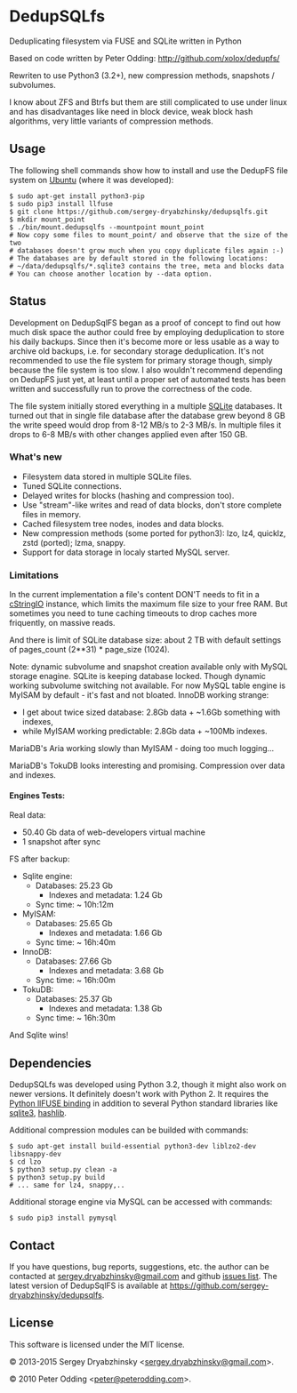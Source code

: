 DedupSQLfs
==========

Deduplicating filesystem via FUSE and SQLite written in Python

Based on code written by Peter Odding: http://github.com/xolox/dedupfs/

Rewriten to use Python3 (3.2+), new compression methods, snapshots / subvolumes.

I know about ZFS and Btrfs but them are still complicated to use under linux and has disadvantages
 like need in block device, weak block hash algorithms, very little variants of compression methods.

## Usage

The following shell commands show how to install and use the DedupFS file system on [Ubuntu](http://www.ubuntu.com/)
 (where it was developed):

    $ sudo apt-get install python3-pip
    $ sudo pip3 install llfuse
    $ git clone https://github.com/sergey-dryabzhinsky/dedupsqlfs.git
    $ mkdir mount_point
    $ ./bin/mount.dedupsqlfs --mountpoint mount_point
    # Now copy some files to mount_point/ and observe that the size of the two
    # databases doesn't grow much when you copy duplicate files again :-)
    # The databases are by default stored in the following locations:
    # ~/data/dedupsqlfs/*.sqlite3 contains the tree, meta and blocks data
    # You can choose another location by --data option.

## Status

Development on DedupSqlFS began as a proof of concept to find out how much disk space the author could free by employing deduplication to store his daily backups. Since then it's become more or less usable as a way to archive old backups, i.e. for secondary storage deduplication. It's not recommended to use the file system for primary storage though, simply because the file system is too slow. I also wouldn't recommend depending on DedupFS just yet, at least until a proper set of automated tests has been written and successfully run to prove the correctness of the code.

The file system initially stored everything in a multiple [SQLite](http://www.sqlite.org/) databases.
 It turned out that in single file database after the database grew beyond 8 GB the write speed would drop
 from 8-12 MB/s to 2-3 MB/s. In multiple files it drops to 6-8 MB/s with other changes applied even after 150 GB.

### What's new

 * Filesystem data stored in multiple SQLite files.
 * Tuned SQLite connections.
 * Delayed writes for blocks (hashing and compression too).
 * Use "stream"-like writes and read of data blocks, don't store complete files in memory.
 * Cached filesystem tree nodes, inodes and data blocks.
 * New compression methods (some ported for python3): lzo, lz4, quicklz, zstd (ported); lzma, snappy.
 * Support for data storage in localy started MySQL server.

### Limitations

In the current implementation a file's content DON'T needs to fit in a [cStringIO](http://docs.python.org/library/stringio.html#module-cStringIO)
 instance, which limits the maximum file size to your free RAM. But sometimes you need to tune caching timeouts to
 drop caches more friquently, on massive reads.

And there is limit of SQLite database size: about 2 TB with default settings of pages_count (2**31) * page_size (1024).

Note: dynamic subvolume and snapshot creation available only with MySQL storage enagine.
 SQLite is keeping database locked.
 Though dynamic working subvolume switching not available.
 For now MySQL table engine is MyISAM by default - it's fast and not bloated.
 InnoDB working strange:
 - I get about twice sized database: 2.8Gb data + ~1.6Gb something with indexes,
 - while MyISAM working predictable: 2.8Gb data + ~100Mb indexes.

 MariaDB's Aria working slowly than MyISAM - doing too much logging...

 MariaDB's TokuDB looks interesting and promising. Compression over data and indexes.

#### Engines Tests:

Real data:

 - 50.40 Gb data of web-developers virtual machine
 - 1 snapshot after sync

FS after backup:

 * Sqlite engine:
    * Databases: 25.23 Gb
        * Indexes and metadata: 1.24 Gb
    * Sync time: ~ 10h:12m 
 * MyISAM:
    * Databases: 25.65 Gb
        * Indexes and metadata: 1.66 Gb
    * Sync time: ~ 16h:40m 
 * InnoDB:
    * Databases: 27.66 Gb
        * Indexes and metadata: 3.68 Gb
    * Sync time: ~ 16h:00m 
 * TokuDB:
    * Databases: 25.37 Gb
        * Indexes and metadata: 1.38 Gb
    * Sync time: ~ 16h:30m

And Sqlite wins!


## Dependencies

DedupSQLfs was developed using Python 3.2, though it might also work on newer versions. It definitely doesn't work
 with Python 2. It requires the [Python llFUSE binding](http://www.rath.org/llfuse-docs/example.html) in addition
 to several Python standard libraries like [sqlite3](http://docs.python.org/library/sqlite3.html), [hashlib](http://docs.python.org/library/hashlib.html).

Additional compression modules can be builded with commands:

    $ sudo apt-get install build-essential python3-dev liblzo2-dev libsnappy-dev
    $ cd lzo
    $ python3 setup.py clean -a
    $ python3 setup.py build
    # ... same for lz4, snappy,..

Additional storage engine via MySQL can be accessed with commands:

    $ sudo pip3 install pymysql

## Contact

If you have questions, bug reports, suggestions, etc. the author can be contacted at <sergey.dryabzhinsky@gmail.com> and
github [issues list](https://github.com/sergey-dryabzhinsky/dedupsqlfs/issues).
The latest version of DedupSqlFS is available at <https://github.com/sergey-dryabzhinsky/dedupsqlfs>.

## License

This software is licensed under the MIT license.

© 2013-2015 Sergey Dryabzhinsky &lt;<sergey.dryabzhinsky@gmail.com>&gt;.

© 2010 Peter Odding &lt;<peter@peterodding.com>&gt;.
